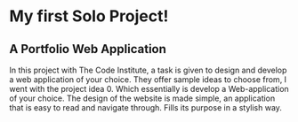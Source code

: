 # My first Solo Project!

## A Portfolio Web Application
 
 In this project with The Code Institute, a task is given to design and develop
 a web application of your choice. They offer sample ideas to choose from, I went
 with the project idea 0. Which essentially is develop a Web-application of your 
 choice.
 The design of the website is made simple, an application that is easy to read and 
 navigate through. Fills its purpose in a stylish way.
 
